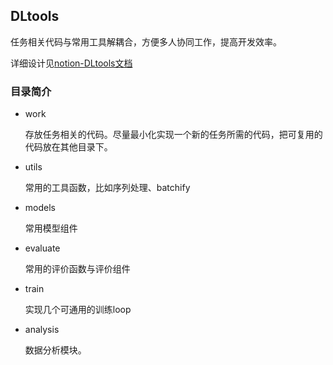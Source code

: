## DLtools

任务相关代码与常用工具解耦合，方便多人协同工作，提高开发效率。



详细设计见[notion-DLtools文档](https://gierere.notion.site/DLtools-b6628731906a448085248f0c3dd78cea)



### 目录简介

- work

  存放任务相关的代码。尽量最小化实现一个新的任务所需的代码，把可复用的代码放在其他目录下。

- utils

  常用的工具函数，比如序列处理、batchify

- models

  常用模型组件

- evaluate

  常用的评价函数与评价组件

- train

  实现几个可通用的训练loop

- analysis

  数据分析模块。


